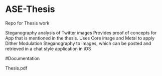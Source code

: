 # ASE-Thesis
Repo for Thesis work

Steganography analysis of Twitter images
Provides proof of concepts for App that is mentioned in the thesis. Uses Core image and Metal to apply Dither Modulation Steganography to images, which can be posted and retrieved in a chat style application in iOS

#Documentation

Thesis.pdf

